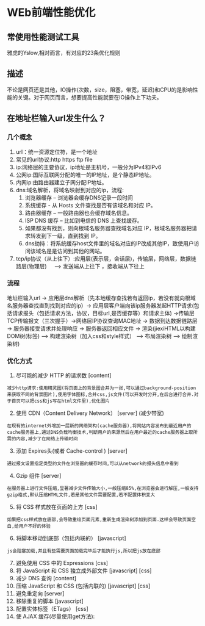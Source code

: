 # WEb前端性能优化

## 常使用性能测试工具

雅虎的Yslow,相对而言，有对应的23条优化规则

## 描述

不论是网页还是其他，IO操作(次数，size，阻塞，带宽，延迟)和CPU的是影响性能的关键。对于网页而言，想要提高性能就要在IO操作上下功夫。



## 在地址栏输入url发生什么？

### 几个概念

1. url：统一资源定位符，是一个地址
2. 常见的url协议:http https ftp file
3. ip:网络层的主要协议，ip地址是主机号，一般分为IPv4和IPv6
4. 公网ip:国际互联网分配的唯一的IP地址，是个静态IP地址。
5. 内网ip:由路由器建立子网分配IP地址。
6. dns:域名解析，将域名映射到对应的ip，流程:
    1. 浏览器缓存 – 浏览器会缓存DNS记录一段时间
    2. 系统缓存 - 从 Hosts 文件查找是否有该域名和对应 IP。
    3. 路由器缓存 – 一般路由器也会缓存域名信息。
    4. ISP DNS 缓存 – 比如到电信的 DNS 上查找缓存。
    5. 如果都没有找到，则向根域名服务器查找域名对应 IP，根域名服务器把请求转发到下一级，直到找到 IP。
    6. dns劫持：将系统缓存host文件里的域名对应的IP改成其他IP，致使用户访问该域名是是访问到其他的网站。
7. tcp/ip协议（从上往下）:应用层(表示层，会话层)，传输层，网络层，数据链路层(物理层)     --> 发送端从上往下 ，接收端从下往上

### 流程

地址栏输入url -> 应用层dns解析（先本地缓存查找若有返回ip，若没有就向根域名服务器查找直到找到对应的ip）-> 应用层客户端向该ip服务器发起HTTP请求(包括请求报头（包括请求方法，协议，目标url,是否缓存等）和请求主体) ->传输层TCP传输报文（三次握手）->网络层IP协议查询MAC地址 -> 数据到达数据链路层 ->  服务器接受请求并处理响应 -> 服务器返回相应文件 -> 渲染(jiexiHTML以构建DOM树(标签) –> 构建渲染树（加入css和style样式） –> 布局渲染树 –> 绘制渲染树)

### 优化方式

1. 尽可能的减少 HTTP 的请求数 [content] 
```
减少http请求:使用精灵图(将页面上的背景图合并为一张,可以通过background-position来获取不同的背景图片),使用字体图标,合并css,js文件(可以开发时分开,在后台进行合并.对于首页可以把css和js写在html文件里),优化图片
```
2. 使用 CDN（Content Delivery Network） [server] (减少带宽)
```
在现有的internet外增加一层新的网络架构(cache服务器),将网站内容发布到最近用户的cache服务器上,通过DNS负载均衡技术,判断用户的来源然后在用户最近的cache服务器上取所需的内容,减少了在网络上传输时间
```
3. 添加 Expires头(或者 Cache-control ) [server] 
```
通过报文设置指定类型的文件在浏览器的缓存时间,可以从network的报头信息中看到
```
4. Gzip 组件 [server] 
```
在服务器上进行文件压缩,显著减少文件传输大小,一般压缩85%,在浏览器会进行解压,一般支持gzip格式,默认压缩HTML文件,若是其他文件需要配置,若不配置体积变大
```
5. 将 CSS 样式放在页面的上方 [css] 
```
如果把css样式放在底部,会导致重绘页面元素,重新生成渲染树添加到页面.这样会导致页面空白,给用户不好的体验
```
6. 将脚本移动到底部（包括内联的） [javascript] 
```
js会阻塞加载,并且有些需要页面加载完毕后才能执行js,所以把js放在底部
```
7. 避免使用 CSS 中的 Expressions [css] 
8. 将 JavaScript 和 CSS 独立成外部文件 [javascript] [css] 
9. 减少 DNS 查询 [content] 
10. 压缩 JavaScript 和 CSS (包括内联的) [javascript] [css] 
11. 避免重定向 [server] 
12. 移除重复的脚本 [javascript] 
13. 配置实体标签（ETags） [css] 
14. 使 AJAX 缓存(尽量使用get方法):

